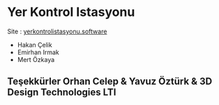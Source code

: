 # Yer Kontrol Istasyonu

Site : [yerkontrolistasyonu.software](https://yerkontrolistasyonu.software)

- Hakan Çelik
- Emirhan Irmak
- Mert Özkaya

## Teşekkürler Orhan Celep & Yavuz Öztürk & 3D Design Technologies LTI
